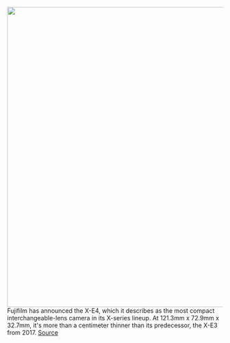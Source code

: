 <img src='https://cdn.vox-cdn.com/thumbor/PNx-xHf7Io9jLeJ0nFcHK2HVW1A=/0x0:3000x2000/1200x800/filters:focal(1260x760:1740x1240)/cdn.vox-cdn.com/uploads/chorus_image/image/68727079/16673938_PT01_X_E4_diagonal_left_XF27mm_silver.0.jpg' width='700px' /><br/>
Fujifilm has announced the X-E4, which it describes as the most compact interchangeable-lens camera in its X-series lineup. At 121.3mm x 72.9mm x 32.7mm, it's more than a centimeter thinner than its predecessor, the X-E3 from 2017.
<a href='https://www.theverge.com/2021/1/27/22251931/fujifilm-x-e4-mirrorless-camera-announced-specs-price-size-release-date'> Source <a/>